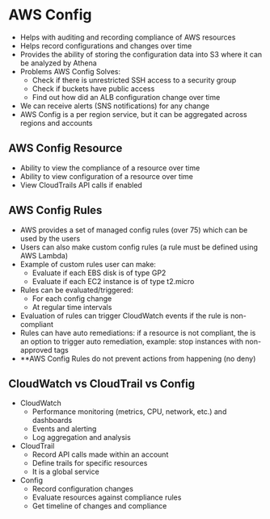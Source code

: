 # AWS Config

- Helps with auditing and recording compliance of AWS resources
- Helps record configurations and changes over time
- Provides the ability of storing the configuration data into S3 where it can be analyzed by Athena
- Problems AWS Config Solves:
    - Check if there is unrestricted SSH access to a security group
    - Check if buckets have public access
    - Find out how did an ALB configuration change over time
- We can receive alerts (SNS notifications) for any change
- AWS Config is a per region service, but it can be aggregated across regions and accounts

## AWS Config Resource

- Ability to view the compliance of a resource over time
- Ability to view configuration of a resource over time
- View CloudTrails API calls if enabled

## AWS Config Rules

- AWS provides a set of managed config rules (over 75) which can be used by the users
- Users can also make custom config rules (a rule must be defined using AWS Lambda)
- Example of custom rules user can make:
    - Evaluate if each EBS disk is of type GP2
    - Evaluate if each EC2 instance is of type t2.micro
- Rules can be evaluated/triggered:
    - For each config change
    - At regular time intervals
- Evaluation of rules can trigger CloudWatch events if the rule is non-compliant
- Rules can have auto remediations: if a resource is not compliant, the is an option to trigger auto remediation, example: stop instances with non-approved tags
- **AWS Config Rules do not prevent actions from happening (no deny)

## CloudWatch vs CloudTrail vs Config

- CloudWatch
    - Performance monitoring (metrics, CPU, network, etc.) and dashboards
    - Events and alerting
    - Log aggregation and analysis
- CloudTrail
    - Record API calls made within an account
    - Define trails for specific resources
    - It is a global service
- Config
    - Record configuration changes
    - Evaluate resources against compliance rules
    - Get timeline of changes and compliance